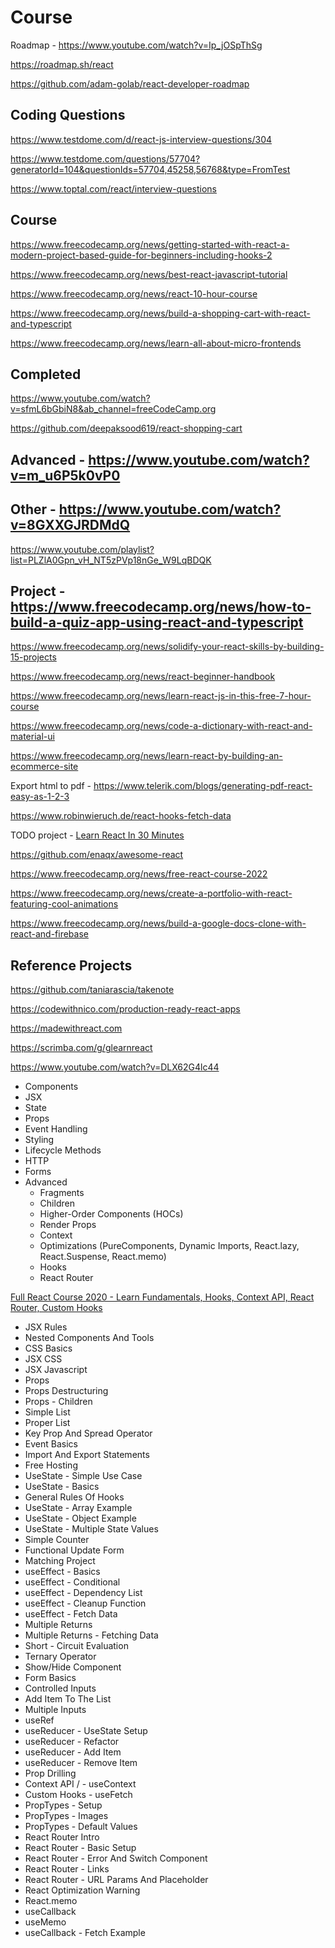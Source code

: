 # Course

Roadmap - https://www.youtube.com/watch?v=Ip_jOSpThSg

https://roadmap.sh/react

https://github.com/adam-golab/react-developer-roadmap

## Coding Questions

https://www.testdome.com/d/react-js-interview-questions/304

https://www.testdome.com/questions/57704?generatorId=104&questionIds=57704,45258,56768&type=FromTest

https://www.toptal.com/react/interview-questions

## Course

https://www.freecodecamp.org/news/getting-started-with-react-a-modern-project-based-guide-for-beginners-including-hooks-2

https://www.freecodecamp.org/news/best-react-javascript-tutorial

https://www.freecodecamp.org/news/react-10-hour-course

https://www.freecodecamp.org/news/build-a-shopping-cart-with-react-and-typescript

https://www.freecodecamp.org/news/learn-all-about-micro-frontends

## Completed

https://www.youtube.com/watch?v=sfmL6bGbiN8&ab_channel=freeCodeCamp.org

https://github.com/deepaksood619/react-shopping-cart

## Advanced - https://www.youtube.com/watch?v=m_u6P5k0vP0

## Other - https://www.youtube.com/watch?v=8GXXGJRDMdQ

https://www.youtube.com/playlist?list=PLZlA0Gpn_vH_NT5zPVp18nGe_W9LqBDQK

## Project - https://www.freecodecamp.org/news/how-to-build-a-quiz-app-using-react-and-typescript

https://www.freecodecamp.org/news/solidify-your-react-skills-by-building-15-projects

https://www.freecodecamp.org/news/react-beginner-handbook

https://www.freecodecamp.org/news/learn-react-js-in-this-free-7-hour-course

https://www.freecodecamp.org/news/code-a-dictionary-with-react-and-material-ui

https://www.freecodecamp.org/news/learn-react-by-building-an-ecommerce-site

Export html to pdf - https://www.telerik.com/blogs/generating-pdf-react-easy-as-1-2-3

https://www.robinwieruch.de/react-hooks-fetch-data

TODO project - [Learn React In 30 Minutes](https://www.youtube.com/watch?v=hQAHSlTtcmY)

https://github.com/enaqx/awesome-react

https://www.freecodecamp.org/news/free-react-course-2022

https://www.freecodecamp.org/news/create-a-portfolio-with-react-featuring-cool-animations

https://www.freecodecamp.org/news/build-a-google-docs-clone-with-react-and-firebase

## Reference Projects

https://github.com/taniarascia/takenote

https://codewithnico.com/production-ready-react-apps

https://madewithreact.com

https://scrimba.com/g/glearnreact

https://www.youtube.com/watch?v=DLX62G4lc44

- Components
- JSX
- State
- Props
- Event Handling
- Styling
- Lifecycle Methods
- HTTP
- Forms
- Advanced
  - Fragments
  - Children
  - Higher-Order Components (HOCs)
  - Render Props
  - Context
  - Optimizations (PureComponents, Dynamic Imports, React.lazy, React.Suspense, React.memo)
  - Hooks
  - React Router

[Full React Course 2020 - Learn Fundamentals, Hooks, Context API, React Router, Custom Hooks](https://www.youtube.com/watch?v=4UZrsTqkcW4)

- JSX Rules
- Nested Components And Tools
- CSS Basics
- JSX CSS
- JSX Javascript
- Props
- Props Destructuring
- Props - Children
- Simple List
- Proper List
- Key Prop And Spread Operator
- Event Basics
- Import And Export Statements
- Free Hosting
- UseState - Simple Use Case
- UseState - Basics
- General Rules Of Hooks
- UseState - Array Example
- UseState - Object Example
- UseState - Multiple State Values
- Simple Counter
- Functional Update Form
- Matching Project
- useEffect - Basics
- useEffect - Conditional
- useEffect - Dependency List
- useEffect - Cleanup Function
- useEffect - Fetch Data
- Multiple Returns
- Multiple Returns - Fetching Data
- Short - Circuit Evaluation
- Ternary Operator
- Show/Hide Component
- Form Basics
- Controlled Inputs
- Add Item To The List
- Multiple Inputs
- useRef
- useReducer - UseState Setup
- useReducer - Refactor
- useReducer - Add Item
- useReducer - Remove Item
- Prop Drilling
- Context API / - useContext
- Custom Hooks - useFetch
- PropTypes - Setup
- PropTypes - Images
- PropTypes - Default Values
- React Router Intro
- React Router - Basic Setup
- React Router - Error And Switch Component
- React Router - Links
- React Router - URL Params And Placeholder
- React Optimization Warning
- React.memo
- useCallback
- useMemo
- useCallback - Fetch Example

